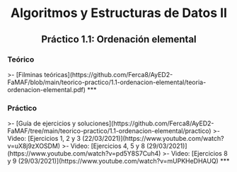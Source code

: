 <h1 align="center" style="font-weight:bold;">Algoritmos y Estructuras de Datos II</h1>

<h2 align="center">Práctico 1.1: Ordenación elemental</h2>

<h3>Teórico</h3>
>- [Filminas teóricas](https://github.com/Ferca8/AyED2-FaMAF/blob/main/teorico-practico/1.1-ordenacion-elemental/teoria-ordenacion-elemental.pdf)
***

<h3>Práctico</h3>
>- [Guía de ejercicios y soluciones](https://github.com/Ferca8/AyED2-FaMAF/tree/main/teorico-practico/1.1-ordenacion-elemental/practico)
>- Video: [Ejercicios 1, 2 y 3 (22/03/2021)](https://www.youtube.com/watch?v=uX8j9zXOSDM)
>- Video: [Ejercicios 4, 5 y 8 (29/03/2021)](https://www.youtube.com/watch?v=pd5Y8S7Cuh4)
>- Video: [Ejercicios 8 y 9 (29/03/2021)](https://www.youtube.com/watch?v=mUPKHeDHAUQ)
***